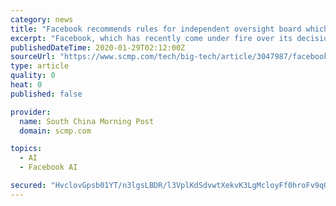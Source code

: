 ```yaml
---
category: news
title: "Facebook recommends rules for independent oversight board which could overrule Zuckerberg"
excerpt: "Facebook, which has recently come under fire over its decision not to fact-check politicians’ ads, also said that the types of content that the board can review will later increase to include ads, Groups and Pages. Sign up now for our 50% early bird offer from SCMP Research: China AI Report. The all new SCMP China AI Report gives you ..."
publishedDateTime: 2020-01-29T02:12:00Z
sourceUrl: "https://www.scmp.com/tech/big-tech/article/3047987/facebook-recommends-rules-independent-oversight-board-which-could"
type: article
quality: 0
heat: 0
published: false

provider:
  name: South China Morning Post
  domain: scmp.com

topics:
  - AI
  - Facebook AI

secured: "HvclovGpsb01YT/n3lgsLBDR/l3VplKdSdvwtXekvK3LgMcloyFf0hroFv9qGdro8LTLxN5D6EF6cV+7fLEWkBy5KyLhpXPnO+pJm+Hx0HSSbyyzfpkjoS6GJBYHcubMHXwprBmzSfpAnGBupHjD17GOQHYMfOt8uvxXQR7i8fzaXmCgXauICqpWqVunhGzxbrK/HMIReerLSte83/e/fugTFvdLFMINAkh4w3gHHS6x1+c27GVptuyXpYXYWFLuzFODnPzR6S+zkEKffj71Lml4JdgMSjeIJP/uZbhFSCHmvs+Tbnn7FEVVW4/F3iSbCVJdQUGScLJtMCWNk3+H2Sc9ijaOaFBTXga5UQ6V/l4TyXWxyG4liqa/mgnCWp+PsHTlZo8gtJOLH6w6XM88ttKB6Z/fhg8JEob9OJZhmIQN9HVfxtZ7ZX7av4jbk4h+AiKQT3vySBp0OLfp44j+AycRy+mzmZW+GeJtqU+ybLI=;z/0OMkSjdYi+ey2mY7A3Fg=="
---
```


